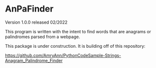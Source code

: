 # AnPaFinder
Version 1.0.0 released 02/2022

This program is written with the intent to find words that are anagrams or palindromes parsed from a webpage.

This package is under construction. It is building off of this repository:

https://github.com/AmryAnn/PythonCodeSample-Strings-Anagram_Palindrome_Finder
